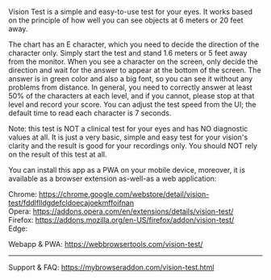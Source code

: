 Vision Test is a simple and easy-to-use test for your eyes. It works based on the principle of how well you can see objects at 6 meters or 20 feet away.

The chart has an E character, which you need to decide the direction of the character only. Simply start the test and stand 1.6 meters or 5 feet away from the monitor. When you see a character on the screen, only decide the direction and wait for the answer to appear at the bottom of the screen. The answer is in green color and also a big font, so you can see it without any problems from distance. In general, you need to correctly answer at least 50% of the characters at each level, and if you cannot, please stop at that level and record your score. You can adjust the test speed from the UI; the default time to read each character is 7 seconds.

Note: this test is NOT a clinical test for your eyes and has NO diagnostic values at all. It is just a very basic, simple and easy test for your vision's clarity and the result is good for your recordings only. You should NOT rely on the result of this test at all.

You can install this app as a PWA on your mobile device, moreover, it is available as a browser extension as-well-as a web application:

Chrome: https://chrome.google.com/webstore/detail/vision-test/fddlflldgdefcldoecajoekmffoifnan  
Opera: https://addons.opera.com/en/extensions/details/vision-test/  
Firefox: https://addons.mozilla.org/en-US/firefox/addon/vision-test/  
Edge: 

Webapp & PWA: https://webbrowsertools.com/vision-test/  

------------------------------------------------------

Support & FAQ: https://mybrowseraddon.com/vision-test.html
